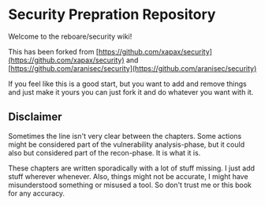 # Security Prepration Repository

Welcome to the reboare/security wiki!

This has been forked from [https://github.com/xapax/security](https://github.com/xapax/security) and [https://github.com/aranisec/security](https://github.com/aranisec/security)

If you feel like this is a good start, but you want to add and remove things and just make it yours you can just fork it and do whatever you want with it.

## Disclaimer

Sometimes the line isn't very clear between the chapters. Some actions might be considered part of the vulnerability analysis-phase, but it could also but considered part of the recon-phase. It is what it is.

These chapters are written sporadically with a lot of stuff missing. I just add stuff wherever whenever. Also, things might not be accurate, I might have misunderstood something or misused a tool. So don't trust me or this book for any accuracy.


